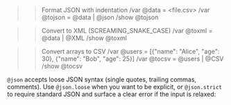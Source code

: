 >> Format JSON with indentation
/var @data = <file.csv>
/var @tojson = @data | @json
/show @tojson

>> Convert to XML (SCREAMING_SNAKE_CASE)
/var @toxml = @data | @XML
/show @toxml

>> Convert arrays to CSV
/var @users = [{"name": "Alice", "age": 30}, {"name": "Bob", "age": 25}]
/var @tocsv = @users | @CSV
/show @tocsv

`@json` accepts loose JSON syntax (single quotes, trailing commas, comments). Use `@json.loose` when you want to be explicit, or `@json.strict` to require standard JSON and surface a clear error if the input is relaxed:
